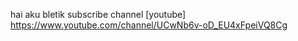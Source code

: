 hai aku bletik
subscribe channel
[youtube] https://www.youtube.com/channel/UCwNb6v-oD_EU4xFpeiVQ8Cg
